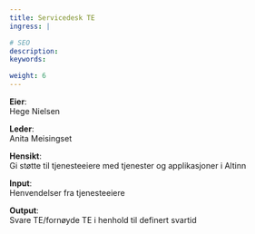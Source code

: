 ```yaml
---
title: Servicedesk TE
ingress: |

# SEO
description:
keywords:

weight: 6
---
```


**Eier**:  
Hege Nielsen

**Leder**:  
Anita Meisingset

**Hensikt**:  
Gi støtte til tjenesteeiere med tjenester og applikasjoner i Altinn

**Input**:  
Henvendelser fra tjenesteeiere

**Output**:  
Svare TE/fornøyde TE i henhold til definert svartid
